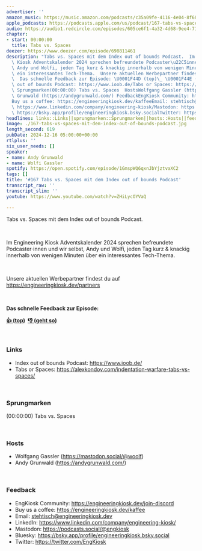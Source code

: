 ```yaml
---
advertiser: ''
amazon_music: https://music.amazon.com/podcasts/c35a09fe-4116-4e04-8f68-77d61b112e46/episodes/5ceaa14e-73ba-4987-b12a-84f55ccd0710/engineering-kiosk-167-tabs-vs-spaces-mit-dem-index-out-of-bounds-podcast
apple_podcasts: https://podcasts.apple.com/us/podcast/167-tabs-vs-spaces-mit-dem-index-out-of-bounds-podcast/id1603082924?i=1000680508620&uo=4
audio: https://audio1.redcircle.com/episodes/605ce6f1-4a32-4d68-9ee4-7167957fec0f/stream.mp3
chapter:
- start: 00:00:00
  title: Tabs vs. Spaces
deezer: https://www.deezer.com/episode/698811461
description: "Tabs vs. Spaces mit dem Index out of bounds Podcast.  Im Engineering\
  \ Kiosk Adventskalender 2024 sprechen befreundete Podcaster\u22C5innen und wir selbst,\
  \ Andy und Wolfi, jeden Tag kurz & knackig innerhalb von wenigen Minuten \xFCber\
  \ ein interessantes Tech-Thema.  Unsere aktuellen Werbepartner findest du auf https://engineeringkiosk.dev/partners\
  \  Das schnelle Feedback zur Episode: \U0001F44D (top)\_ \U0001F44E (geht so)  LinksIndex\
  \ out of bounds Podcast: https://www.ioob.de/Tabs or Spaces: https://alexkondov.com/indentation-warfare-tabs-vs-spaces/\
  \ Sprungmarken(00:00:00) Tabs vs. Spaces  HostsWolfgang Gassler (https://mastodon.social/@woolf)Andy\
  \ Grunwald (https://andygrunwald.com/) FeedbackEngKiosk Community: https://engineeringkiosk.dev/join-discord\_\
  Buy us a coffee: https://engineeringkiosk.dev/kaffeeEmail: stehtisch@engineeringkiosk.devLinkedIn:\
  \ https://www.linkedin.com/company/engineering-kiosk/Mastodon: https://podcasts.social/@engkioskBluesky:\
  \ https://bsky.app/profile/engineeringkiosk.bsky.socialTwitter: https://twitter.com/EngKiosk"
headlines: links::Links||sprungmarken::Sprungmarken||hosts::Hosts||feedback::Feedback
image: ./167-tabs-vs-spaces-mit-dem-index-out-of-bounds-podcast.jpg
length_second: 619
pubDate: 2024-12-16 05:00:00+00:00
rtlplus: ''
six_user_needs: []
speaker:
- name: Andy Grunwald
- name: Wolfi Gassler
spotify: https://open.spotify.com/episode/1GmspWQ6qxnJbYjztvaXC2
tags: []
title: '#167 Tabs vs. Spaces mit dem Index out of bounds Podcast'
transcript_raw: ''
transcript_slim: ''
youtube: https://www.youtube.com/watch?v=ZHiLycOYVaQ

---
```

<p><span>Tabs vs. Spaces mit dem Index out of bounds Podcast.</span></p><p><br></p><p><span>Im Engineering Kiosk Adventskalender 2024 sprechen befreundete Podcaster⋅innen und wir selbst, Andy und Wolfi, jeden Tag kurz &amp; knackig innerhalb von wenigen Minuten über ein interessantes Tech-Thema.</span></p><p><br></p><p><span>Unsere aktuellen Werbepartner findest du auf </span><a href="https://engineeringkiosk.dev/partners">https://engineeringkiosk.dev/partners</a></p><p><br></p><p><strong>Das schnelle Feedback zur Episode:</strong></p><p><a href="https://api.openpodcast.dev/feedback/167/upvote" rel="nofollow"><strong>👍 (top)</strong></a><strong>  </strong><a href="https://api.openpodcast.dev/feedback/167/downvote" rel="nofollow"><strong>👎 (geht so)</strong></a></p><p><br></p><h3 id="links">Links</h3><ul><li><span>Index out of bounds Podcast: </span><a href="https://www.ioob.de/" rel="nofollow">https://www.ioob.de/</a></li><li><span>Tabs or Spaces: </span><a href="https://alexkondov.com/indentation-warfare-tabs-vs-spaces/" rel="nofollow">https://alexkondov.com/indentation-warfare-tabs-vs-spaces/</a></li></ul><p><br></p><h3 id="sprungmarken">Sprungmarken</h3><p><span>(00:00:00) Tabs vs. Spaces</span></p><p><br></p><h3 id="hosts">Hosts</h3><ul><li><span>Wolfgang Gassler (</span><a href="https://mastodon.social/@woolf" rel="nofollow">https://mastodon.social/@woolf</a><span>)</span></li><li><span>Andy Grunwald (</span><a href="https://andygrunwald.com/" rel="nofollow">https://andygrunwald.com/</a><span>)</span></li></ul><p><br></p><h3 id="feedback">Feedback</h3><ul><li><span>EngKiosk Community: </span><a href="https://engineeringkiosk.dev/join-discord">https://engineeringkiosk.dev/join-discord</a><span> </span></li><li><span>Buy us a coffee: </span><a href="https://engineeringkiosk.dev/kaffee">https://engineeringkiosk.dev/kaffee</a></li><li><span>Email: </span><a href="mailto:stehtisch@engineeringkiosk.dev" rel="nofollow">stehtisch@engineeringkiosk.dev</a></li><li><span>LinkedIn: </span><a href="https://www.linkedin.com/company/engineering-kiosk/" rel="nofollow">https://www.linkedin.com/company/engineering-kiosk/</a></li><li><span>Mastodon: </span><a href="https://podcasts.social/@engkiosk" rel="nofollow">https://podcasts.social/@engkiosk</a></li><li><span>Bluesky: </span><a href="https://bsky.app/profile/engineeringkiosk.bsky.social" rel="nofollow">https://bsky.app/profile/engineeringkiosk.bsky.social</a></li><li><span>Twitter: </span><a href="https://twitter.com/EngKiosk" rel="nofollow">https://twitter.com/EngKiosk</a></li></ul>